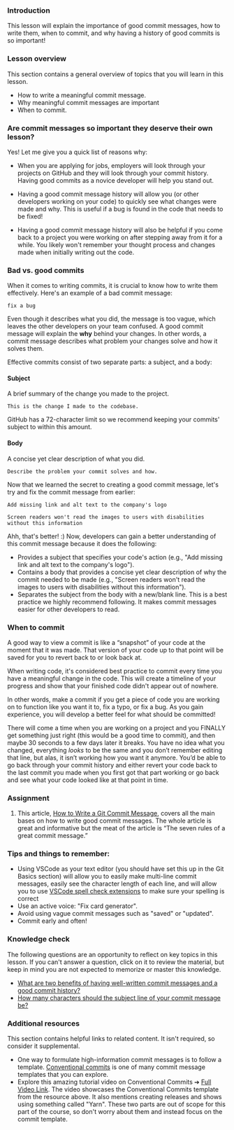 ### Introduction

This lesson will explain the importance of good commit messages, how to write them, when to commit, and why having a history of good commits is so important!

### Lesson overview

This section contains a general overview of topics that you will learn in this lesson.

- How to write a meaningful commit message.
- Why meaningful commit messages are important
- When to commit.

### Are commit messages so important they deserve their own lesson?

Yes! Let me give you a quick list of reasons why:

- When you are applying for jobs, employers will look through your projects on GitHub and they will look through your commit history. Having good commits as a novice developer will help you stand out.

- Having a good commit message history will allow you (or other developers working on your code) to quickly see what changes were made and why. This is useful if a bug is found in the code that needs to be fixed!

- Having a good commit message history will also be helpful if you come back to a project you were working on after stepping away from it for a while. You likely won't remember your thought process and changes made when initially writing out the code.

### Bad vs. good commits

When it comes to writing commits, it is crucial to know how to write them effectively. Here's an example of a bad commit message:

```text
fix a bug
```

Even though it describes what you did, the message is too vague, which leaves the other developers on your team confused. A good commit message will explain the **why** behind your changes. In other words, a commit message describes what problem your changes solve and how it solves them.

Effective commits consist of two separate parts: a subject, and a body:

#### Subject

A brief summary of the change you made to the project.

```text
This is the change I made to the codebase.
```

<div class="lesson-note lesson-note--tip" markdown=1>

GitHub has a 72-character limit so we recommend keeping your commits' subject to within this amount.

</div>

#### Body

A concise yet clear description of what you did.

```text
Describe the problem your commit solves and how.
```

Now that we learned the secret to creating a good commit message, let's try and fix the commit message from earlier:

```git
Add missing link and alt text to the company's logo

Screen readers won't read the images to users with disabilities without this information
```

Ahh, that's better! :) Now, developers can gain a better understanding of this commit message because it does the following:

- Provides a subject that specifies your code's action (e.g., "Add missing link and alt text to the company's logo").
- Contains a body that provides a concise yet clear description of why the commit needed to be made (e.g., "Screen readers won't read the images to users with disabilities without this information").
- Separates the subject from the body with a new/blank line. This is a best practice we highly recommend following. It makes commit messages easier for other developers to read.

### When to commit

A good way to view a commit is like a “snapshot” of your code at the moment that it was made. That version of your code up to that point will be saved for you to revert back to or look back at.

When writing code, it's considered best practice to commit every time you have a meaningful change in the code. This will create a timeline of your progress and show that your finished code didn't appear out of nowhere.

In other words, make a commit if you get a piece of code you are working on to function like you want it to, fix a typo, or fix a bug. As you gain experience, you will develop a better feel for what should be committed!

There will come a time when you are working on a project and you FINALLY get something just right (this would be a good time to commit), and then maybe 30 seconds to a few days later it breaks. You have no idea what you changed, everything *looks* to be the same and you don’t remember editing that line, but alas, it isn’t working how you want it anymore. You’d be able to go back through your commit history and either revert your code back to the last commit you made when you first got that part working or go back and see what your code looked like at that point in time.

### Assignment

<div class="lesson-content__panel" markdown="1">

1. This article, [How to Write a Git Commit Message](https://cbea.ms/git-commit), covers all the main bases on how to write good commit messages. The whole article is great and informative but the meat of the article is “The seven rules of a great commit message.”

</div>

### Tips and things to remember:

- Using VSCode as your text editor (you should have set this up in the Git Basics section) will allow you to easily make multi-line commit messages, easily see the character length of each line, and will allow you to use [VSCode spell check extensions](https://marketplace.visualstudio.com/items?itemName=streetsidesoftware.code-spell-checker) to make sure your spelling is correct
- Use an active voice: "Fix card generator".
- Avoid using vague commit messages such as "saved" or "updated".
- Commit early and often!

### Knowledge check

The following questions are an opportunity to reflect on key topics in this lesson. If you can't answer a question, click on it to review the material, but keep in mind you are not expected to memorize or master this knowledge.

- [What are two benefits of having well-written commit messages and a good commit history?](https://cbea.ms/git-commit/#intro)
- [How many characters should the subject line of your commit message be?](https://cbea.ms/git-commit/#limit-50)

### Additional resources

This section contains helpful links to related content. It isn't required, so consider it supplemental.

- One way to formulate high-information commit messages is to follow a template. [Conventional commits](https://www.conventionalcommits.org/en/v1.0.0/) is one of many commit message templates that you can explore.
- Explore this amazing tutorial video on Conventional Commits ➔ [Full Video Link](https://www.youtube.com/watch?v=OJqUWvmf4gg). The video showcases the Conventional Commits template from the resource above. It also mentions creating releases and shows using something called "Yarn". These two parts are out of scope for this part of the course, so don't worry about them and instead focus on the commit template.
